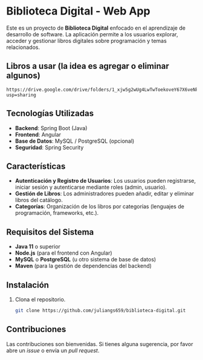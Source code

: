 # Biblioteca Digital - Web App

Este es un proyecto de **Biblioteca Digital** enfocado en el aprendizaje de desarrollo de software. La aplicación permite a los usuarios explorar, acceder y gestionar libros digitales sobre programación y temas relacionados.
## Libros a usar (la idea es agregar o eliminar algunos)
```
https://drive.google.com/drive/folders/1_xjw5g2wUg4LwTwToekoveY67X6veNk2?usp=sharing
```

## Tecnologías Utilizadas

- **Backend**: Spring Boot (Java)
- **Frontend**: Angular
- **Base de Datos**: MySQL / PostgreSQL (opcional)
- **Seguridad**: Spring Security

## Características

- **Autenticación y Registro de Usuarios**: Los usuarios pueden registrarse, iniciar sesión y autenticarse mediante roles (admin, usuario).
- **Gestión de Libros**: Los administradores pueden añadir, editar y eliminar libros del catálogo.
- **Categorías**: Organización de los libros por categorías (lenguajes de programación, frameworks, etc.).

## Requisitos del Sistema

- **Java 11** o superior
- **Node.js** (para el frontend con Angular)
- **MySQL** o **PostgreSQL** (u otro sistema de base de datos)
- **Maven** (para la gestión de dependencias del backend)

## Instalación

1. Clona el repositorio.
    ```bash
    git clone https://github.com/juliangs659/biblioteca-digital.git
    ```


## Contribuciones

Las contribuciones son bienvenidas. Si tienes alguna sugerencia, por favor abre un _issue_ o envía un _pull request_.

